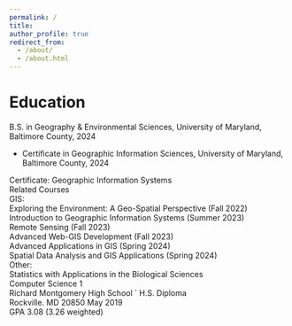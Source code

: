 ```yaml
---
permalink: /
title:
author_profile: true
redirect_from: 
  - /about/
  - /about.html
---
```


Education<br>
=========
B.S. in Geography & Environmental Sciences, University of Maryland, Baltimore County, 2024
* Certificate in Geographic Information Sciences, University of Maryland, Baltimore County, 2024

Certificate: Geographic Information Systems<br>
Related Courses<br>
GIS:<br>
Exploring the Environment: A Geo-Spatial Perspective (Fall 2022)<br>
Introduction to Geographic Information Systems (Summer 2023)<br>
Remote Sensing (Fall 2023)<br>
Advanced Web-GIS Development (Fall 2023)<br>
Advanced Applications in GIS (Spring 2024)<br>
Spatial Data Analysis and GIS Applications (Spring 2024)<br>
Other:<br>
Statistics with Applications in the Biological Sciences<br>
Computer Science 1<br>
Richard Montgomery High School ` H.S. Diploma<br>
Rockville. MD 20850 May 2019<br>
GPA 3.08 (3.26 weighted)<br>
